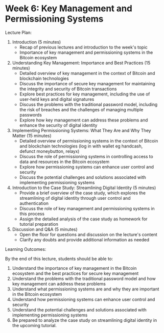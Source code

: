 # Week 6: Key Management and Permissioning Systems

Lecture Plan:

1. Introduction (5 minutes)
   * Recap of previous lectures and introduction to the week's topic
   * Importance of key management and permissioning systems in the Bitcoin ecosystem
2. Understanding Key Management: Importance and Best Practices (15 minutes)
   * Detailed overview of key management in the context of Bitcoin and blockchain technologies
   * Discuss the importance of secure key management for maintaining the integrity and security of Bitcoin transactions
   * Explore best practices for key management, including the use of user-held keys and digital signatures
   * Discuss the problems with the traditional password model, including the risk of breaches and the challenges of managing multiple passwords
   * Explore how key management can address these problems and enhance the security of digital identity
3. Implementing Permissioning Systems: What They Are and Why They Matter (15 minutes)
   * Detailed overview of permissioning systems in the context of Bitcoin and blockchain technologies (log in with wallet eg handcash, defunct moneybutton, relayx)
   * Discuss the role of permissioning systems in controlling access to data and resources in the Bitcoin ecosystem
   * Explore how permissioning systems can enhance user control and security
   * Discuss the potential challenges and solutions associated with implementing permissioning systems
4. Introduction to the Case Study: Streamlining Digital Identity (5 minutes)
   * Provide a brief overview of the case study, which explores the streamlining of digital identity through user control and authentication
   * Discuss the role of key management and permissioning systems in this process
   * Assign the detailed analysis of the case study as homework for tutorial preparation
5. Discussion and Q\&A (5 minutes)
   * Open the floor for questions and discussion on the lecture's content
   * Clarify any doubts and provide additional information as needed

Learning Outcomes:

By the end of this lecture, students should be able to:

1. Understand the importance of key management in the Bitcoin ecosystem and the best practices for secure key management
2. Understand the problems with the traditional password model and how key management can address these problems
3. Understand what permissioning systems are and why they are important in the Bitcoin ecosystem
4. Understand how permissioning systems can enhance user control and security
5. Understand the potential challenges and solutions associated with implementing permissioning systems
6. Be prepared to analyze the case study on streamlining digital identity in the upcoming tutorial.

